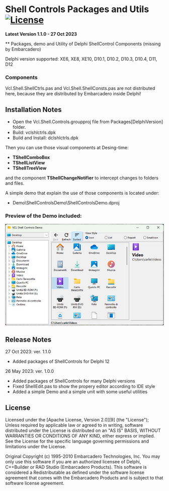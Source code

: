 ﻿# Shell Controls Packages and Utils [![License](https://img.shields.io/badge/License-Apache%202.0-yellowgreen.svg)](https://opensource.org/licenses/Apache-2.0)

**Latest Version 1.1.0 - 27 Oct 2023**

** Packages, demo and Utility of Delphi ShellControl Components (missing by Embarcadero)

Delphi version supported: XE6, XE8, XE10, D10.1, D10.2, D10.3, D10.4, D11, D12

### Components
Vcl.Shell.ShellCtrls.pas and Vcl.Shell.ShellConsts.pas are not distributed here, because they are distributed by Embarcadero inside Delphi!

## Installation Notes

- Open the Vcl.Shell.Controls.groupproj file from Packages\[DelphiVersion] folder.
- Build: vclshlctrls.dpk
- Build and Install: dclshlctrls.dpk

Then you can use those visual components at Desing-time:

- **TShellComboBox**
- **TShellListView**
- **TShellTreeView**

and the component **TShellChangeNotifier** to intercept changes to folders and files.

A simple demo that explain the use of those components is located under:
- Demo\ShellControlsDemo\ShellControlsDemo.dproj

### Preview of the Demo included:

![Shell Controls Demo](./Images/ShellControlsDemoDesktop.jpg)


## Release Notes

27 Oct 2023: ver. 1.1.0
- Added packages of ShellControls for Delphi 12

26 May 2023: ver. 1.0.0
- Added packages of ShellControls for many Delphi versions
- Fixed ShellEdit.pas to show the propery editor according to IDE style
- Added a simple Demo and a simple unit with some useful utilities

## License

Licensed under the [Apache License, Version 2.0][9] (the "License");
Unless required by applicable law or agreed to in writing, software distributed under the License is distributed on an "AS IS" BASIS, WITHOUT WARRANTIES OR CONDITIONS OF ANY KIND, either express or implied. See the License for the specific language governing permissions and limitations under the License.

Original Copyright (c) 1995-2010 Embarcadero Technologies, Inc.
You may only use this software if you are an authorized licensee of Delphi, C++Builder or RAD Studio (Embarcadero Products).
This software is considered a Redistributable as defined under the software license agreement that comes with the Embarcadero Products and is subject to that software license agreement.
